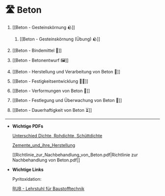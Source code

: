 # 🛣 Beton

1. [[Beton - Gesteinskörnung 🪨]]

	1. [[Beton - Gesteinskörnung (Übung) 🪨]]

2. [[Beton - Bindemittel 🧪]]

3. [[Beton - Betonentwurf 🖼]]

4. [[Beton - Herstellung und Verarbeitung von Beton 🥣]]

5. [[Beton - Festigkeitsentwicklung 💪🏽]]

6. [[Beton - Verformungen von Beton 📸]]

7. [[Beton - Festlegung und Überwachung von Beton 🔎]]

8. [[Beton - Dauerhaftigkeit von Beton ⏳]]

---

- **Wichtige PDFs**
    
    [Unterschied Dichte, Rohdichte, Schüttdichte](24071125_lese_1%201.pdf)
    
    [Zemente_und_ihre_Herstellung](Zemente_und_ihre_Herstellung.pdf)
    
    [[Richtlinie_zur_Nachbehandlung_von_Beton.pdf|Richtlinie zur Nachbehandlung von Beton.pdf]]
    
- **Wichtige Links**
    
    Pyritoxidation: 
    
    [RUB - Lehrstuhl für Baustofftechnik](https://www.ruhr-uni-bochum.de/baustoffe/06inhalt_htm/0351_aktuelle_forschung.htm)